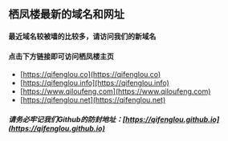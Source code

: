 ## 栖凤楼最新的域名和网址



#### 最近域名较被墙的比较多，请访问我们的新域名
#### 点击下方链接即可访问栖凤楼主页


* [https://qifenglou.co](https://qifenglou.co)
* [https://qifenglou.info](https://qifenglou.info)
* [https://www.qiloufeng.com](https://www.qiloufeng.com)
* [https://qifenglou.net](https://qifenglou.net)


##### 请务必牢记我们Github的防封地址：[https://qifenglou.github.io](https://qifenglou.github.io)
